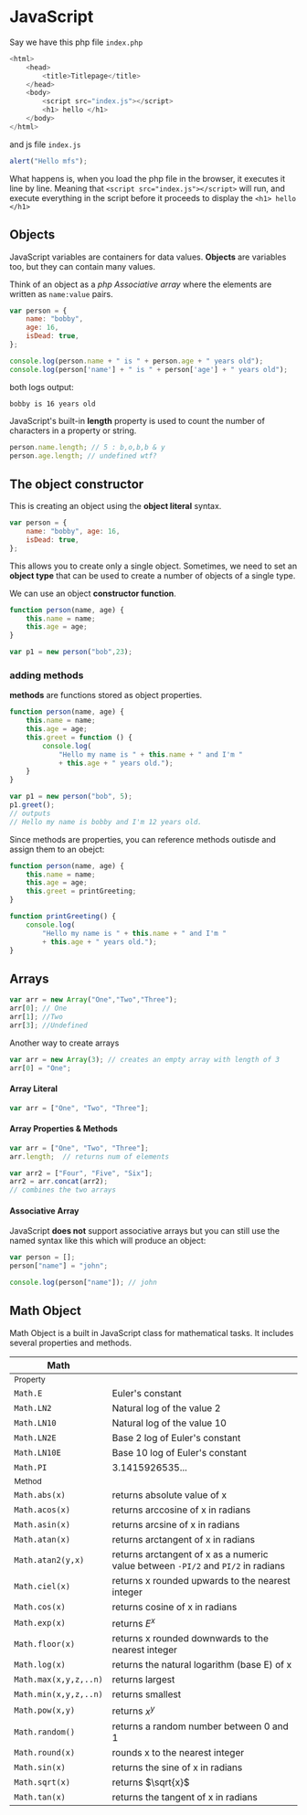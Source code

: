 # JavaScript

Say we have this php file `index.php`
```php
<html>
    <head>
        <title>Titlepage</title>  
    </head>
    <body>
        <script src="index.js"></script> 
        <h1> hello </h1>
    </body>
</html>
```

and js file `index.js`
```javascript
alert("Hello mfs");
```

What happens is, when you load the php file in the browser, it executes it line by line. Meaning that `<script src="index.js"></script>` will run, and execute everything in the script before it proceeds to display the `<h1> hello </h1>`

## Objects
JavaScript variables are containers for data values. **Objects** are variables too, but they can contain many values.

Think of an object as a *php Associative array* where the elements are written as `name:value` pairs.

```javascript
var person = {
    name: "bobby",
    age: 16,
    isDead: true,
};

console.log(person.name + " is " + person.age + " years old");
console.log(person['name'] + " is " + person['age'] + " years old");
```
both logs output:
```
bobby is 16 years old
```
JavaScript's built-in **length** property is used to count the number of characters in a property or string.
```javascript
person.name.length; // 5 : b,o,b,b & y
person.age.length; // undefined wtf?
```

## The object constructor
This is creating an object using the **object literal** syntax.
```javascript
var person = {
    name: "bobby", age: 16,
    isDead: true,
};
```

This allows you to create only a single object. Sometimes, we need to set an **object type** that can be used to create a number of objects of a single type.

We can use an object **constructor function**.
```javascript
function person(name, age) {
    this.name = name;
    this.age = age;
}

var p1 = new person("bob",23);
```

### adding methods
**methods** are functions stored as object properties.
```javascript
function person(name, age) {
    this.name = name;
    this.age = age;
    this.greet = function () {
        console.log(
            "Hello my name is " + this.name + " and I'm "
            + this.age + " years old.");
    }
}

var p1 = new person("bob", 5);
p1.greet();
// outputs
// Hello my name is bobby and I'm 12 years old.
```

Since methods are properties, you can reference methods outisde and assign them to an obejct:

```javascript
function person(name, age) {
    this.name = name;
    this.age = age;
    this.greet = printGreeting;
}

function printGreeting() {
    console.log(
        "Hello my name is " + this.name + " and I'm "
        + this.age + " years old.");
}
```

## Arrays
```javascript
var arr = new Array("One","Two","Three");
arr[0]; // One
arr[1]; //Two
arr[3]; //Undefined
```

Another way to create arrays
```javascript
var arr = new Array(3); // creates an empty array with length of 3
arr[0] = "One";
```

#### Array Literal
```javascript
var arr = ["One", "Two", "Three"];
```

#### Array Properties & Methods
```javascript
var arr = ["One", "Two", "Three"];
arr.length;  // returns num of elements

var arr2 = ["Four", "Five", "Six"];
arr2 = arr.concat(arr2);
// combines the two arrays
```

#### Associative Array
JavaScript **does not** support associative arrays but you can still use the named syntax like this which will produce an object: 
```javascript
var person = [];
person["name"] = "john";

console.log(person["name"]); // john
```

## Math Object

Math Object is a built in JavaScript class for mathematical tasks. It includes several properties and methods.

|Math||
|-|-|
|<sub>Property</sub>||
|`Math.E`|Euler's constant|
|`Math.LN2`|Natural log of the value 2|
|`Math.LN10`|Natural log of the value 10|
|`Math.LN2E`|Base 2 log of Euler's constant|
|`Math.LN10E`|Base 10 log of Euler's constant|
|`Math.PI`|3.1415926535...|
|<sub>Method</sub>||
|`Math.abs(x)`|returns absolute value of x|
|`Math.acos(x)`|returns arccosine of x in radians|
|`Math.asin(x)`|returns arcsine of x in radians|
|`Math.atan(x)`|returns arctangent of x in radians|
|`Math.atan2(y,x)`|returns arctangent of x as a numeric value between `-PI/2` and `PI/2` in radians|
|`Math.ciel(x)`|returns x rounded upwards to the nearest integer|
|`Math.cos(x)`|returns cosine of x in radians|
|`Math.exp(x)`|returns $E^{x}$|
|`Math.floor(x)`|returns x rounded downwards to the nearest integer|
|`Math.log(x)`|returns the natural logarithm (base E) of x|
|`Math.max(x,y,z,..n)`|returns largest|
|`Math.min(x,y,z,..n)`|returns smallest|
|`Math.pow(x,y)`|returns $x^y$|
|`Math.random()`|returns a random number between 0 and 1|
|`Math.round(x)`|rounds x to the nearest integer|
|`Math.sin(x)`|returns the sine of x in radians|
|`Math.sqrt(x)`|returns $\sqrt{x}$|
|`Math.tan(x)`|returns the tangent of x in radians|